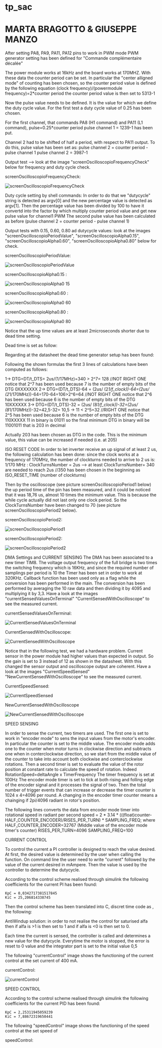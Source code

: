 # tp_sac
# MARTA BRAGOTTO & GIUSEPPE MANZO 



After setting PA8, PA9, PA11, PA12 pins to work in PWM mode PWM generator setting has been defined for "Commande complémentaire décalée"

The power module works at 16kHz and the board works at 170MHZ. With these data the counter period can be set.
In particular the "center alligned mode" of counting has been chosen, so the counter period value is defined by the following equation
(clock frequency)/(powermodule frequency)=2*counter period
the counter period value is then set to 5313-1

Now the pulse value needs to be defined. It is the value for which we define the duty cycle value.
For the first test a duty cycle value of 0.25 has been chosen.

For the first channel, that commands PA8 (H1 command) and PA11 (L1 command), pulse=0.25*counter period
pulse channel 1 = 1239-1 has been put.

Channel 2 had to be shifted of half a period, with respect to PA11 output. To do this, pulse value has been set as: pulse channel 2 = counter period - pulse channel 1 
pulse channel 2 = 3987-1

Output test --> look at the image "screenOscilloscopioFrequencyCheck" below for frequency and duty cycle check.

screenOscilloscopioFrequencyCheck:

![screenOscilloscopioFrequencyCheck](https://user-images.githubusercontent.com/73655064/211313367-2397494a-979b-47e1-9afe-b66d3b97218e.png)


Duty cycle setting by shell commands:
In order to do that we "dutycycle" string is detected as argv[0] and the new percentage value is detected as argv[1].
Then the percentage value has been divided by 100 to have it convertd into the factor by which multiply counter period value and get new pulse value for channel1 PWM
The second pulse value has been calculated as before (pulse channel 2 = counter period - pulse channel 1)

Output tests with 0.15, 0.60, 0.80 ad dutycycle values: look at the images "screenOscilloscopioPeriodValue", "screenOscilloscopioAlpha0.15", "screenOscilloscopioAlpha0.60", "screenOscilloscopioAlpha0.80" below for check.


screenOscilloscopioPeriodValue:

![screenOscilloscopioPeriodValue](https://user-images.githubusercontent.com/73655064/211312404-436823cc-92ef-4d11-abac-c8a478f99e61.png)

screenOscilloscopioAlpha0.15 :

![screenOscilloscopioAlpha0 15](https://user-images.githubusercontent.com/73655064/211312472-44317d62-266e-492d-871c-f5b0c61cca7f.png)

screenOscilloscopioAlpha0.60 :

![screenOscilloscopioAlpha0 60](https://user-images.githubusercontent.com/73655064/211312477-838bf9b9-dadd-4115-88ef-dd7b62ffb20e.png)

screenOscilloscopioAlpha0.80 :

![screenOscilloscopioAlpha0 80](https://user-images.githubusercontent.com/73655064/211312479-1a788364-bc73-403b-b7ea-6983249a837f.png)


Notice that the up time values are at least 2microseconds shorter due to dead time setting.

Dead time is set as follow:

Regarding at the datasheet the dead time generator setup has been found:

Following the shown formulas the first 3 lines of calculations have been computed as follows: 

1-> DTG=DT/t_DTS= 2us/(1/17MHz)=340 > 2^7= 128      											                        																	//NOT RIGHT ONE
	notice that 2^7 has been used because 7 is the number of empty bits of the DTG 
			0XXXXXXX
2-> DTG=(DT/t_DTS)-64 = (2us/ (2*1/f_clock))-64=(2us/ (2*1/170MHz))-64=170-64=106>2^6=64						//NOT RIGHT ONE
	notice that 2^6 has been used because 6 is the number of empty bits of the DTG 
			10XXXXXX
3-> DTG=(DT/t_DTS)-32 = (2us/ (8*1/f_clock))-32=(2us/ (8*1/170MHz))-32=42,5-32= 10,5 -> 11 < 2^5=32 					//RIGHT ONE
	notice that 2^5 has been used because 6 is the number of empty bits of the DTG 
			110XXXXX 
	11 in binary is 01011 so the final minimum DTG in binary will be 11001011 that is 203 in decimal 

Actually 203 has been chosen as DTG in the code.
This is the minimum value, this value can be increased if needed (i.e. at 205)
	
ISO RESET CODE 
In order to let inverter receive an up signal of at least 2 us, the following calculation has been done: 
since the clock works at a frequency of 170MHz, the number of clockturns needed to arrive to 2 us is:
	1/170 MHz : ClockTurnsNumber = 2us --> at least ClockTurnsNumber= 340 are needed to reach 2us //350 has been chosen in the beginning as ISO_RESET_TIME (number of clockturns)
	
Then by the oscilloscope (see picture screenOscilloscopioPeriod1 below) the up period time of the pin has been measured, and it could be noticed that it was 18,76 us, almost 10 times the minimum value. This is because the while cycle actually did not last only one clock period. So the ClockTurnsNumber have been changed to 70 (see picture screenOscilloscopioPeriod2 below).
	
screenOscilloscopioPeriod2:

![screenOscilloscopioPeriod1](https://user-images.githubusercontent.com/73655064/211313674-b7dcab79-2535-4594-9d06-65a85d6fc3f5.png)

	
screenOscilloscopioPeriod2:

![screenOscilloscopioPeriod2](https://user-images.githubusercontent.com/73655064/211313663-76b20660-0c11-4052-be43-d1382e8421c9.png)

	
DMA Settings and CURRENT SENSING
The DMA has been associated to a new timer TIM8. The voltage output frequency of the full bridge is two times the switching frequency which is 16KHz, and since the required number of samplings per period is 10 the Timer has been set in order to work at 320KHz. 
Callback function has been used only as a flag while the conversion has been performed in the main. 
The conversion has been performed by averaging the 10 raw data and then dividing it by 4095 and multiplying it by 3,3.
Have a look at the images "currentSensedValuesOnTerminal" "CurrentSensedWithOscilloscope" to see the measured current.

currentSensedValuesOnTerminal:

![CurrentSensedValuesOnTerminal](https://user-images.githubusercontent.com/73655064/211314058-48021472-fce9-40b1-8f2b-854a97929819.jpeg)

CurrentSensedWithOscilloscope:

![CurrentSensedWithOscilloscope](https://user-images.githubusercontent.com/73655064/211314079-e1d13715-a702-4531-aa73-76ab3e6fd57f.png)



Notice that in the following test, we had a hardware problem. Current sensor in the power module had higher values than expected in output. So the gain is set to 3 instead of 12 as shown in the datasheet. With this changed the sensor output and oscilloscope output are coherent. Have a look at the images "CurrentSpeedSensed" "NewCurrentSensedWithOscilloscope" to see the measured current.

CurrentSpeedSensed:

![CurrentSpeedSensed](https://user-images.githubusercontent.com/73655064/211314136-92f26c73-2b67-4ad0-84fd-9ef46d4939d3.JPG)

NewCurrentSensedWithOscilloscope

![NewCurrentSensedWithOscilloscope](https://user-images.githubusercontent.com/73655064/211314178-c18fb638-6b82-4327-b16d-f90fab26b754.png)


SPEED SENSING

In order to sense the current, two timers are used. The first one is set to work in "encoder mode" to sens the input values from the motor's encoder. In particular the counter is set to the middle value. The encoder mode adds one to the counter when motor turns in clockwise direction and subtracts one when in conterclockwise direction, so we start from the middle value of the counter to take into account both clockwise and conterclockwise rotations.
Then a second timer is set to evaluate the value of the rotor position at constant rate to calculate the speed of rotation. Indeed
	RotationSpeed=deltaAngle x TimerFrequency
The timer frequency is set at 100Hz
The encoder mode timer is set to tick at both rising and folling edge of the encoder signal and it processes the signal of two. Then the total number of trigger events that can increase or decrease the timer counter is 1024 x 4=4096 per round. A changing in the encoder timer counter means a chainging if 2pi/4096 radiant in rotor's position.

The following lines converts the data from encoder mode timer into rotational speed in radiant per second
	speed = 2 * 3.14 * (((float)counter-HALF_COUNTER_ENCODER)/RISES_PER_TURN) * SAMPLING_FREQ;
where
	HALF_COUNTER_ENCODER=32767 (Middle value of the encoder mode timer's counter)
	RISES_PER_TURN=4096
	SAMPLING_FREQ=100

CURRENT CONTROL 

To control the current a PI controller is designed to reach the value desired.
At first, the desired value is determined by the user when calling the function. On command line the user need to write "current" followed by the value of the current desired in mAmpere. Then the value is used by the controller to determine the dutycycle.

According to the control scheme realised through simulink the following coefficients for the current PI has been found: 

	KpC = 0,0342717381517845
	KiC = 25,206814338745

Then the control scheme has been translated into C, discret time code as , the following: 

AntiWindup solution: in order to not realise the control for saturised alfa then if alfa is >1 is then set to 1 and if alfa is <0 is then set to 0.

Each time the current is sensed, the controller is called and determines a new value for the dutycycle. 
Everytime the motor is stopped, the error is reset to 0 value and the integrator part is set to the initial value 0,5



The following "currentControl" image shows the functioning of the current control at the set current of 400 mA.

currentControl: 

![currentControl](https://user-images.githubusercontent.com/73655064/211350204-776997bf-cf80-477c-8b3b-81a354d241cd.png)

SPEED CONTROL 

According to the control scheme realised through simulink the following coefficients for the current PID has been found: 

	KpC = 2,25311945059239
	KiC = 7,88672319650441


The following "speedControl" image shows the functioning of the speed control at the set speed of 

speedControl: 
